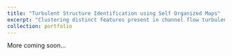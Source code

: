 ```yaml
---
title: "Turbulent Structure Identification using Self Organized Maps"
excerpt: "Clustering distinct features present in channel flow turbulence <br/><img src='/images/movie10k.gif'>"
collection: portfolio
---
```


More coming soon...
